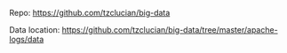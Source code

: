 Repo:
https://github.com/tzclucian/big-data

Data location:
https://github.com/tzclucian/big-data/tree/master/apache-logs/data